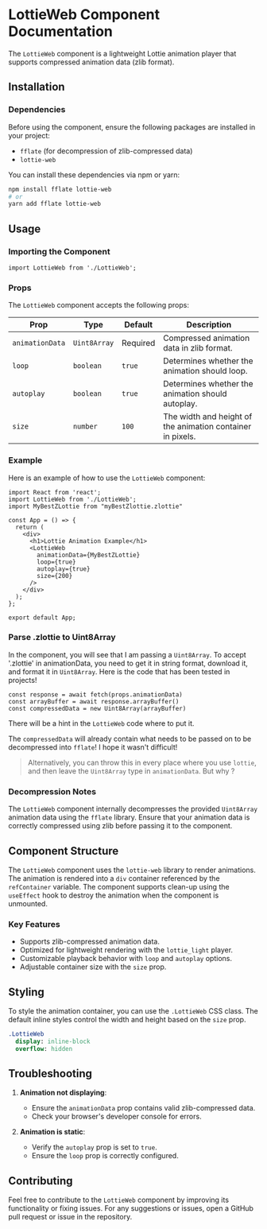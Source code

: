 # LottieWeb Component Documentation

The `LottieWeb` component is a lightweight Lottie animation player that supports compressed animation data (zlib format).

## Installation

### Dependencies

Before using the component, ensure the following packages are installed in your project:

- `fflate` (for decompression of zlib-compressed data)
- `lottie-web`

You can install these dependencies via npm or yarn:

```bash
npm install fflate lottie-web
# or
yarn add fflate lottie-web
```

## Usage

### Importing the Component

```tsx
import LottieWeb from './LottieWeb';
```

### Props

The `LottieWeb` component accepts the following props:

| Prop           | Type        | Default   | Description                                                    |
|----------------|-------------|-----------|----------------------------------------------------------------|
| `animationData`| `Uint8Array`| Required  | Compressed animation data in zlib format.                     |
| `loop`         | `boolean`   | `true`    | Determines whether the animation should loop.                 |
| `autoplay`     | `boolean`   | `true`    | Determines whether the animation should autoplay.             |
| `size`         | `number`    | `100`     | The width and height of the animation container in pixels.    |

### Example

Here is an example of how to use the `LottieWeb` component:

```tsx
import React from 'react';
import LottieWeb from './LottieWeb';
import MyBestZLottie from "myBestZlottie.zlottie"

const App = () => {
  return (
    <div>
      <h1>Lottie Animation Example</h1>
      <LottieWeb
        animationData={MyBestZLottie}
        loop={true}
        autoplay={true}
        size={200}
      />
    </div>
  );
};

export default App;
```

### Parse **.zlottie** to Uint8Array
In the component, you will see that I am passing a `Uint8Array`. To accept '.zlottie' in animationData, you need to get it in string format, download it, and format it in `Uint8Array`. Here is the code that has been tested in projects!
```tsx
const response = await fetch(props.animationData)
const arrayBuffer = await response.arrayBuffer()
const compressedData = new Uint8Array(arrayBuffer)
```
There will be a hint in the `LottieWeb` code where to put it.

The `compressedData` will already contain what needs to be passed on to be decompressed into `fflate`! I hope it wasn't difficult!

> Alternatively, you can throw this in every place where you use `lottie`, and then leave the `Uint8Array` type in `animationData`. But why ?

### Decompression Notes

The `LottieWeb` component internally decompresses the provided `Uint8Array` animation data using the `fflate` library. Ensure that your animation data is correctly compressed using zlib before passing it to the component.

## Component Structure

The `LottieWeb` component uses the `lottie-web` library to render animations. The animation is rendered into a `div` container referenced by the `refContainer` variable. The component supports clean-up using the `useEffect` hook to destroy the animation when the component is unmounted.

### Key Features

- Supports zlib-compressed animation data.
- Optimized for lightweight rendering with the `lottie_light` player.
- Customizable playback behavior with `loop` and `autoplay` options.
- Adjustable container size with the `size` prop.

## Styling

To style the animation container, you can use the `.LottieWeb` CSS class. The default inline styles control the width and height based on the `size` prop.

```sass
.LottieWeb
  display: inline-block
  overflow: hidden
```

## Troubleshooting

1. **Animation not displaying**:
   - Ensure the `animationData` prop contains valid zlib-compressed data.
   - Check your browser's developer console for errors.

2. **Animation is static**:
   - Verify the `autoplay` prop is set to `true`.
   - Ensure the `loop` prop is correctly configured.

## Contributing

Feel free to contribute to the `LottieWeb` component by improving its functionality or fixing issues. For any suggestions or issues, open a GitHub pull request or issue in the repository.
